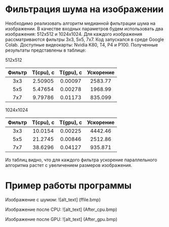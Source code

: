 # Фильтрация шума на изображении

Необходимо реализовать алгоритм медианной фильтрации шума на изображении.
В качестве входных параметров будем использовать два изображения: 512х512 и 1024х1024.
Для каждого изображения рассматриваются фильтры 3х3, 5х5, 7х7.
Код запускался в среде Google Colab. Доступные видеокарты: Nvidia K80, T4, P4 и P100.
Полученные результаты представлены в таблице:

512x512

|Фильтр| T(cpu), c| T(gpu), c| Ускорение|
|:---:|:---:|:---:|:---:|
|3x3|2.50905|0.00097|2583.77|
|5x5|5.47654|0.00278|1968.99|
|7x7|9.79786|0.01173|835.099|

1024x1024

|Фильтр| T(cpu), c| T(gpu), c| Ускорение|
|:---:|:---:|:---:|:---:|
|3x3|10.0154|0.00225|4442.46|
|5x5|21.2745|0.00846|2512.86|
|7x7|38.6296|0.04127|935.871|

Из таблиц видно, что для каждого фильтра ускорение параллельного алгоритма растет с увеличением размеров изображения. 

# Пример работы программы

Изображение с шумом:
![alt_text] (ffile.bmp)

Изображение после CPU:
![alt_text] (After_cpu.bmp)

Изображение после GPU:
![alt_text] (After_gpu.bmp)
